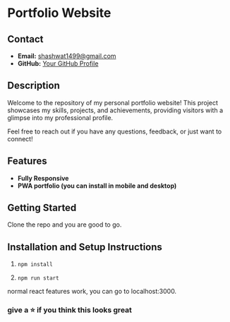 # Portfolio Website

## Contact

- **Email:** shashwat1499@gmail.com
- **GitHub:** [Your GitHub Profile](https://github.com/lucifer-ux)

## Description

Welcome to the repository of my personal portfolio website! This project showcases my skills, projects, and achievements, providing visitors with a glimpse into my professional profile.

Feel free to reach out if you have any questions, feedback, or just want to connect!


## Features
- **Fully Responsive**
- **PWA portfolio (you can install in mobile and desktop)**

## Getting Started

Clone the repo and you are good to go.

## Installation and Setup Instructions

1. `npm install`

2. `npm run start`

normal react features work, you can go to localhost:3000. 


### give a ⭐ if you think this looks great


